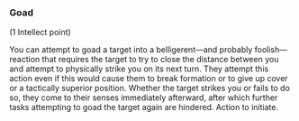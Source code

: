 ### Goad

(1 Intellect point)

You can attempt to goad a target into a belligerent—and probably foolish—reaction that requires the target to try to close the distance between you and attempt to physically strike you on its next turn. They attempt this action even if this would cause them to break formation or to give up cover or a tactically superior position. Whether the target strikes you or fails to do so, they come to their senses immediately afterward, after which further tasks attempting to goad the target again are hindered. Action to initiate.